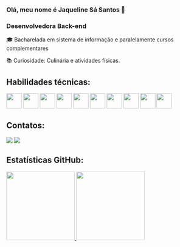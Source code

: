 ### Olá, meu nome é Jaqueline Sá Santos 👋
 ### Desenvolvedora Back-end
 
 
 🎓 Bacharelada em sistema de informação e paralelamente cursos complementares
 
 

 📚 Curiosidade: Culinária e atividades físicas.
 
 
 ## Habilidades técnicas:
 <img loading="lazy" src="https://cdn.jsdelivr.net/gh/devicons/devicon@latest/icons/python/python-original-wordmark.svg" width="40" height="40"/> <img loading="lazy" src="https://cdn.jsdelivr.net/gh/devicons/devicon@latest/icons/django/django-plain-wordmark.svg" width="40" height="40"/> <img loading="lazy" src="https://cdn.jsdelivr.net/gh/devicons/devicon@latest/icons/pytest/pytest-original-wordmark.svg" width="40" height="40"/> <img loading="lazy" src="https://cdn.jsdelivr.net/gh/devicons/devicon@latest/icons/docker/docker-original-wordmark.svg" width="40" height="40"/> <img loading="lazy" src="https://cdn.jsdelivr.net/gh/devicons/devicon@latest/icons/composer/composer-original.svg" width="40" height="40"/> <img loading="lazy" src="https://cdn.jsdelivr.net/gh/devicons/devicon@latest/icons/postgresql/postgresql-original-wordmark.svg" width="40" height="40"/> <img loading="lazy" src="https://cdn.jsdelivr.net/gh/devicons/devicon/icons/git/git-original.svg" width="40" height="40"/> 
 <img loading="lazy" src="https://cdn.jsdelivr.net/gh/devicons/devicon@latest/icons/github/github-original-wordmark.svg" width="40" height="40"/> 
 <img loading="lazy" src="https://cdn.jsdelivr.net/gh/devicons/devicon@latest/icons/linux/linux-original.svg" width="40" height="40"/> <img loading="lazy" src="https://cdn.jsdelivr.net/gh/devicons/devicon@latest/icons/vscode/vscode-original-wordmark.svg" width="40" height="40"/>
 


 ## Contatos:
 <div>
 <a href = "mailto:jaquelinesa.82@gmail.com"><img loading="lazy" src="https://img.shields.io/badge/Gmail-D14836?style=for-the-badge&logo=gmail&logoColor=white" target="_blank"></a>
 <a href="www.linkedin.com/in/jaqueline-santos-65b16667" target="_blank"><img loading="lazy" src="https://img.shields.io/badge/-LinkedIn-%230077B5?style=for-the-badge&logo=linkedin&logoColor=white" target="_blank"></a>   
 </div>
 
 ## Estatísticas GitHub:
 <div>  
 <a href="https://github.com/Jaquelinesa82">  
     <img loading="lazy" height="180em" src="https://github-readme-stats.vercel.app/api/top-langs/?username=jaquelinesa82&layout=compact&langs_count=7&theme=dracula"/>  
     <img loading="lazy" height="180em" src="https://github-readme-stats.vercel.app/api?username=jaquelinesa82&show_icons=true&theme=dracula&include_all_commits=true&count_private=true"/>   
 </a>   
 </div> 
 
 
 
 
 
 
 